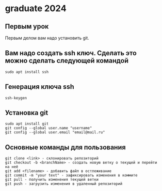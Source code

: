 # graduate 2024

## Первым урок
Первым делом вам надо установить git. 

## Вам надо создать ssh ключ. Сделать это можно сделать следующей командой
```
sudo apt install ssh
```
## Генерация ключа ssh
```
ssh-keygen
```

## Установка git
```
sudo apt install git
git config --global user.name "username"
git config --global user.email "email@mail.ru"
```
## Основные команды для пользования
```
git clone <link> - склонировать репозиторий
git checkout -b <branchName> - создать новую ветку о текущей и перейти на неё
git add <filename> - добавить файл в остлеживание
git commit -m "your text" - зафиксировать изменения в коммите
git pull - получить изменения текущей ветки
git push - загрузить изменения в удаленный репозиторий 
```



